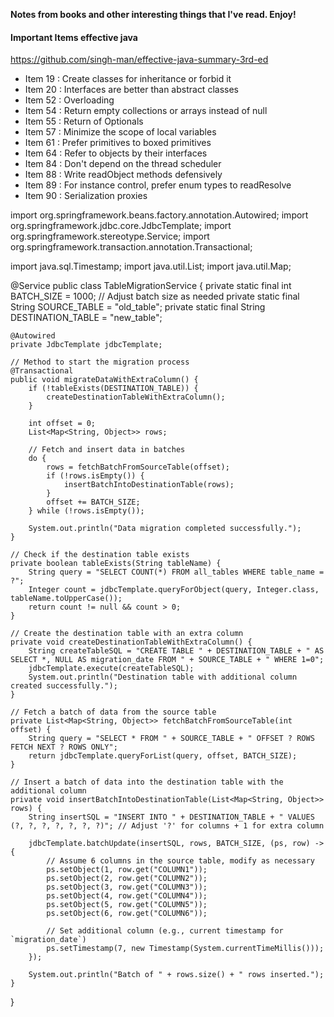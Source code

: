 **Notes from books and other interesting things that I've read. Enjoy!**



#### Important Items effective java

https://github.com/singh-man/effective-java-summary-3rd-ed

- Item 19 : Create classes for inheritance or forbid it
- Item 20 : Interfaces are better than abstract classes
- Item 52 : Overloading
- Item 54 : Return empty collections or arrays instead of null
- Item 55 : Return of Optionals
- Item 57 : Minimize the scope of local variables
- Item 61 : Prefer primitives to boxed primitives
- Item 64 : Refer to objects by their interfaces
- Item 84 : Don't depend on the thread scheduler
- Item 88 : Write readObject methods defensively
- Item 89 : For instance control, prefer enum types to readResolve
- Item 90 : Serialization proxies



import org.springframework.beans.factory.annotation.Autowired;
import org.springframework.jdbc.core.JdbcTemplate;
import org.springframework.stereotype.Service;
import org.springframework.transaction.annotation.Transactional;

import java.sql.Timestamp;
import java.util.List;
import java.util.Map;

@Service
public class TableMigrationService {
    private static final int BATCH_SIZE = 1000; // Adjust batch size as needed
    private static final String SOURCE_TABLE = "old_table";
    private static final String DESTINATION_TABLE = "new_table";

    @Autowired
    private JdbcTemplate jdbcTemplate;

    // Method to start the migration process
    @Transactional
    public void migrateDataWithExtraColumn() {
        if (!tableExists(DESTINATION_TABLE)) {
            createDestinationTableWithExtraColumn();
        }

        int offset = 0;
        List<Map<String, Object>> rows;

        // Fetch and insert data in batches
        do {
            rows = fetchBatchFromSourceTable(offset);
            if (!rows.isEmpty()) {
                insertBatchIntoDestinationTable(rows);
            }
            offset += BATCH_SIZE;
        } while (!rows.isEmpty());

        System.out.println("Data migration completed successfully.");
    }

    // Check if the destination table exists
    private boolean tableExists(String tableName) {
        String query = "SELECT COUNT(*) FROM all_tables WHERE table_name = ?";
        Integer count = jdbcTemplate.queryForObject(query, Integer.class, tableName.toUpperCase());
        return count != null && count > 0;
    }

    // Create the destination table with an extra column
    private void createDestinationTableWithExtraColumn() {
        String createTableSQL = "CREATE TABLE " + DESTINATION_TABLE + " AS SELECT *, NULL AS migration_date FROM " + SOURCE_TABLE + " WHERE 1=0";
        jdbcTemplate.execute(createTableSQL);
        System.out.println("Destination table with additional column created successfully.");
    }

    // Fetch a batch of data from the source table
    private List<Map<String, Object>> fetchBatchFromSourceTable(int offset) {
        String query = "SELECT * FROM " + SOURCE_TABLE + " OFFSET ? ROWS FETCH NEXT ? ROWS ONLY";
        return jdbcTemplate.queryForList(query, offset, BATCH_SIZE);
    }

    // Insert a batch of data into the destination table with the additional column
    private void insertBatchIntoDestinationTable(List<Map<String, Object>> rows) {
        String insertSQL = "INSERT INTO " + DESTINATION_TABLE + " VALUES (?, ?, ?, ?, ?, ?, ?)"; // Adjust '?' for columns + 1 for extra column

        jdbcTemplate.batchUpdate(insertSQL, rows, BATCH_SIZE, (ps, row) -> {
            // Assume 6 columns in the source table, modify as necessary
            ps.setObject(1, row.get("COLUMN1"));
            ps.setObject(2, row.get("COLUMN2"));
            ps.setObject(3, row.get("COLUMN3"));
            ps.setObject(4, row.get("COLUMN4"));
            ps.setObject(5, row.get("COLUMN5"));
            ps.setObject(6, row.get("COLUMN6"));

            // Set additional column (e.g., current timestamp for `migration_date`)
            ps.setTimestamp(7, new Timestamp(System.currentTimeMillis()));
        });

        System.out.println("Batch of " + rows.size() + " rows inserted.");
    }
}

